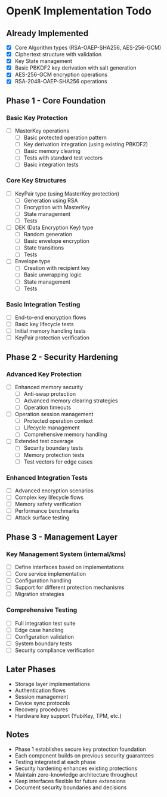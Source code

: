 # OpenK Implementation Todo

## Already Implemented
- [x] Core Algorithm types (RSA-OAEP-SHA256, AES-256-GCM)
- [x] Ciphertext structure with validation
- [x] Key State management
- [x] Basic PBKDF2 key derivation with salt generation
- [x] AES-256-GCM encryption operations
- [x] RSA-2048-OAEP-SHA256 operations

## Phase 1 - Core Foundation
### Basic Key Protection
- [ ] MasterKey operations
  - [ ] Basic protected operation pattern
  - [ ] Key derivation integration (using existing PBKDF2)
  - [ ] Basic memory clearing
  - [ ] Tests with standard test vectors
  - [ ] Basic integration tests

### Core Key Structures
- [ ] KeyPair type (using MasterKey protection)
  - [ ] Generation using RSA
  - [ ] Encryption with MasterKey
  - [ ] State management
  - [ ] Tests
- [ ] DEK (Data Encryption Key) type
  - [ ] Random generation
  - [ ] Basic envelope encryption
  - [ ] State transitions
  - [ ] Tests
- [ ] Envelope type
  - [ ] Creation with recipient key
  - [ ] Basic unwrapping logic
  - [ ] State management
  - [ ] Tests

### Basic Integration Testing
- [ ] End-to-end encryption flows
- [ ] Basic key lifecycle tests
- [ ] Initial memory handling tests
- [ ] KeyPair protection verification

## Phase 2 - Security Hardening
### Advanced Key Protection
- [ ] Enhanced memory security
  - [ ] Anti-swap protection
  - [ ] Advanced memory clearing strategies
  - [ ] Operation timeouts
- [ ] Operation session management
  - [ ] Protected operation context
  - [ ] Lifecycle management
  - [ ] Comprehensive memory handling
- [ ] Extended test coverage
  - [ ] Security boundary tests
  - [ ] Memory protection tests
  - [ ] Test vectors for edge cases

### Enhanced Integration Tests
- [ ] Advanced encryption scenarios
- [ ] Complex key lifecycle flows
- [ ] Memory safety verification
- [ ] Performance benchmarks
- [ ] Attack surface testing

## Phase 3 - Management Layer
### Key Management System (internal/kms)
- [ ] Define interfaces based on implementations
- [ ] Core service implementation
- [ ] Configuration handling
- [ ] Support for different protection mechanisms
- [ ] Migration strategies

### Comprehensive Testing
- [ ] Full integration test suite
- [ ] Edge case handling
- [ ] Configuration validation
- [ ] System boundary tests
- [ ] Security compliance verification

## Later Phases
- Storage layer implementations
- Authentication flows
- Session management
- Device sync protocols
- Recovery procedures
- Hardware key support (YubiKey, TPM, etc.)

## Notes
- Phase 1 establishes secure key protection foundation
- Each component builds on previous security guarantees
- Testing integrated at each phase
- Security hardening enhances existing protections
- Maintain zero-knowledge architecture throughout
- Keep interfaces flexible for future extensions
- Document security boundaries and decisions
